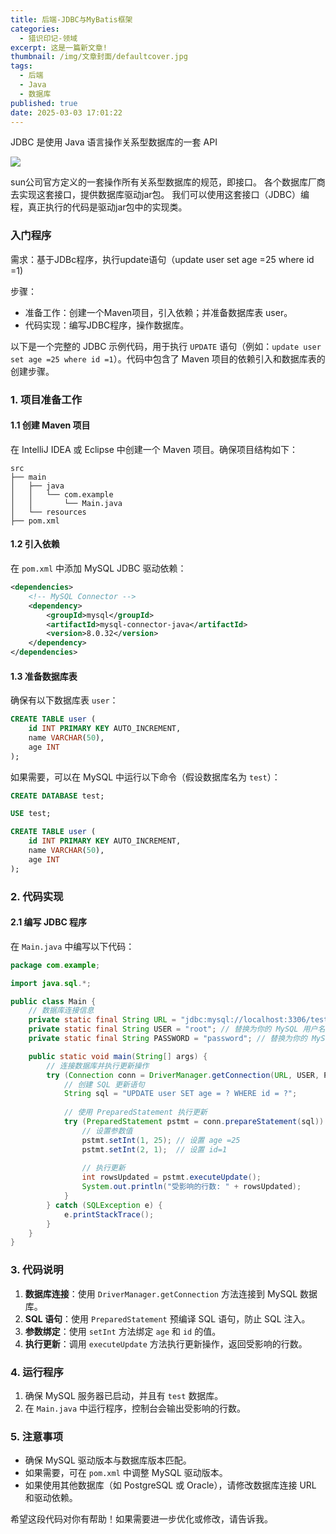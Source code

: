 ```yaml
---
title: 后端-JDBC与MyBatis框架
categories:
  - 猎识印记-领域
excerpt: 这是一篇新文章!
thumbnail: /img/文章封面/defaultcover.jpg
tags:
  - 后端
  - Java
  - 数据库
published: true
date: 2025-03-03 17:01:22
---
```


JDBC 是使用 Java 语言操作关系型数据库的一套 API

![](../../../../img/文章资源/jdbc-与-mybatis/file-20250303170335836.jpg)

sun公司官方定义的一套操作所有关系型数据库的规范，即接口。
各个数据库厂商去实现这套接口，提供数据库驱动jar包。
我们可以使用这套接口（JDBC）编程，真正执行的代码是驱动jar包中的实现类。

### 入门程序

需求：基于JDBc程序，执行update语句（update user set age =25 where id =1)

步骤：
* 准备工作：创建一个Maven项目，引入依赖；并准备数据库表 user。
* 代码实现：编写JDBC程序，操作数据库。

以下是一个完整的 JDBC 示例代码，用于执行 `UPDATE` 语句（例如：`update user set age =25 where id =1`）。代码中包含了 Maven 项目的依赖引入和数据库表的创建步骤。

### 1. 项目准备工作
#### 1.1 创建 Maven 项目
在 IntelliJ IDEA 或 Eclipse 中创建一个 Maven 项目。确保项目结构如下：

```
src
├── main
│   ├── java
│   │   └── com.example
│   │       └── Main.java
│   └── resources
├── pom.xml
```

#### 1.2 引入依赖
在 `pom.xml` 中添加 MySQL JDBC 驱动依赖：

```xml
<dependencies>
    <!-- MySQL Connector -->
    <dependency>
        <groupId>mysql</groupId>
        <artifactId>mysql-connector-java</artifactId>
        <version>8.0.32</version>
    </dependency>
</dependencies>
```

#### 1.3 准备数据库表
确保有以下数据库表 `user`：

```sql
CREATE TABLE user (
    id INT PRIMARY KEY AUTO_INCREMENT,
    name VARCHAR(50),
    age INT
);
```

如果需要，可以在 MySQL 中运行以下命令（假设数据库名为 `test`）：

```sql
CREATE DATABASE test;

USE test;

CREATE TABLE user (
    id INT PRIMARY KEY AUTO_INCREMENT,
    name VARCHAR(50),
    age INT
);
```

### 2. 代码实现
#### 2.1 编写 JDBC 程序
在 `Main.java` 中编写以下代码：

```java
package com.example;

import java.sql.*;

public class Main {
    // 数据库连接信息
    private static final String URL = "jdbc:mysql://localhost:3306/test";
    private static final String USER = "root"; // 替换为你的 MySQL 用户名
    private static final String PASSWORD = "password"; // 替换为你的 MySQL 密码

    public static void main(String[] args) {
        // 连接数据库并执行更新操作
        try (Connection conn = DriverManager.getConnection(URL, USER, PASSWORD)) {
            // 创建 SQL 更新语句
            String sql = "UPDATE user SET age = ? WHERE id = ?";
            
            // 使用 PreparedStatement 执行更新
            try (PreparedStatement pstmt = conn.prepareStatement(sql)) {
                // 设置参数值
                pstmt.setInt(1, 25); // 设置 age =25
                pstmt.setInt(2, 1);  // 设置 id=1
                
                // 执行更新
                int rowsUpdated = pstmt.executeUpdate();
                System.out.println("受影响的行数: " + rowsUpdated);
            }
        } catch (SQLException e) {
            e.printStackTrace();
        }
    }
}
```

### 3. 代码说明
1. **数据库连接**：使用 `DriverManager.getConnection` 方法连接到 MySQL 数据库。
2. **SQL 语句**：使用 `PreparedStatement` 预编译 SQL 语句，防止 SQL 注入。
3. **参数绑定**：使用 `setInt` 方法绑定 `age` 和 `id` 的值。
4. **执行更新**：调用 `executeUpdate` 方法执行更新操作，返回受影响的行数。

### 4. 运行程序
1. 确保 MySQL 服务器已启动，并且有 `test` 数据库。
2. 在 `Main.java` 中运行程序，控制台会输出受影响的行数。

### 5. 注意事项
- 确保 MySQL 驱动版本与数据库版本匹配。
- 如果需要，可在 `pom.xml` 中调整 MySQL 驱动版本。
- 如果使用其他数据库（如 PostgreSQL 或 Oracle），请修改数据库连接 URL 和驱动依赖。

希望这段代码对你有帮助！如果需要进一步优化或修改，请告诉我。



